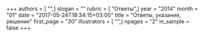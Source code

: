 +++
authors = [ "",]
slogan = ""
rubric = [ "Ответы",]
year = "2014"
month = "01"
date = "2017-05-24T18:34:15+03:00"
title = "Ответы, указания, решения"
first_page = "30"
illustrators = [ "",]
npages = "2"
in_sample = false
+++
